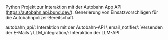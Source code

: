 Python Projekt zur Interaktion mit der Autobahn App API (https://autobahn.api.bund.dev/).
Generierung von Einsatzvorschlägen für die Autobahnpolizei-Bereitschaft.


autobahn_api/: Interaktion mit der Autobahn-API \\
email_notifier/: Versenden der E-Mails \\
LLM_integration/: Interaktion der LLM-API 